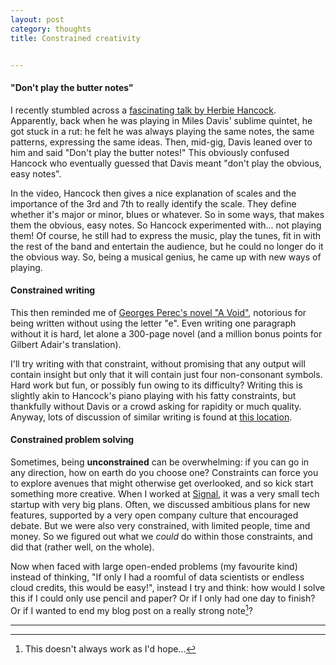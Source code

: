 ```yaml
---
layout: post
category: thoughts
title: Constrained creativity


---
```




#### "Don't play the butter notes"

I recently stumbled across a [fascinating talk by Herbie Hancock](https://www.youtube.com/watch?v=AkUNbe9sDpw). Apparently, back when he was playing in Miles Davis' sublime quintet, he got stuck in a rut: he felt he was always playing the same notes, the same patterns, expressing the same ideas. Then, mid-gig, Davis leaned over to him and said "Don't play the butter notes!" This obviously confused Hancock who eventually guessed that Davis meant "don't play the obvious, easy notes".

In the video, Hancock then gives a nice explanation of scales and the importance of the 3rd and 7th to really identify the scale. They define whether it's major or minor, blues or whatever. So in some ways, that makes them the obvious, easy notes. So Hancock experimented with... not playing them! Of course, he still had to express the music, play the tunes, fit in with the rest of the band and entertain the audience, but he could no longer do it the obvious way. So, being a musical genius, he came up with new ways of playing.

#### Constrained writing

This then reminded me of [Georges Perec's novel "A Void"](https://en.wikipedia.org/wiki/A_Void), notorious for being written without using the letter "e". Even writing one paragraph without it is hard, let alone a 300-page novel (and a million bonus points for Gilbert Adair's translation). 

I'll try writing with that constraint, without promising that any output will contain insight but only that it will contain just four non-consonant symbols.  Hard work but fun, or possibly fun owing to its difficulty? Writing this is slightly akin to Hancock's piano playing with his fatty constraints, but thankfully without Davis or a crowd asking for rapidity or much quality. Anyway, lots of discussion of similar writing is found at [this location](https://en.wikipedia.org/wiki/Constrained_writing).

#### Constrained problem solving

Sometimes, being **unconstrained** can be overwhelming: if you can go in any direction, how on earth do you choose one? Constraints can force you to explore avenues that might otherwise get overlooked, and so kick start something more creative. When I  worked at [Signal](https://research.signal-ai.com/), it was a very small tech startup with very big plans. Often, we discussed ambitious plans for new features, supported by a very open company culture that encouraged debate. But we were also very constrained, with limited people, time and money. So we figured out what we *could* do within those constraints, and did that (rather well, on the whole).

Now when faced with large open-ended problems (my favourite kind) instead of thinking, "If only I had a roomful of data scientists or endless cloud credits, this would be easy!", instead I try and think: how would I solve this if I could only use pencil and paper? Or if I only had one day to finish? Or if I wanted to end my blog post on a really strong note[^1]?



------



[^1]: This doesn't always work as I'd hope...


